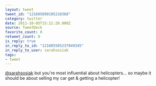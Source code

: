 ```yaml
---
layout: tweet
tweet_id: "121605899105210368"
category: twitter
date: 2011-10-05T15:21:20.000Z
source: TweetDeck
favorite_count: 0
retweet_count: 0
is_reply: true
in_reply_to_id: "121605585237049345"
in_reply_to_user: sarahsosiak
tags:
- tweet
---
```


[@sarahsosiak](https://twitter.com/@sarahsosiak) but you're most influential about helicopters... so maybe it should be about selling my car get & getting a helicopter!

